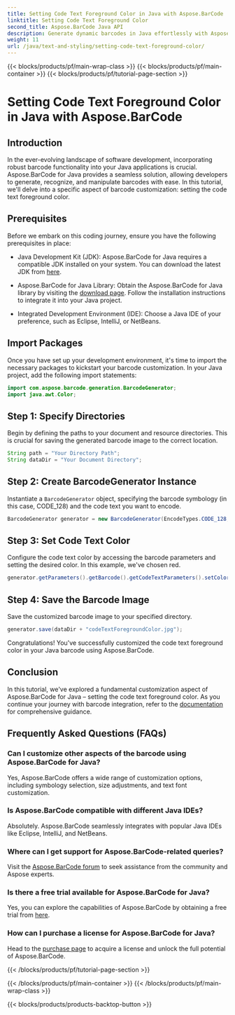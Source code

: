 ```yaml
---
title: Setting Code Text Foreground Color in Java with Aspose.BarCode
linktitle: Setting Code Text Foreground Color
second_title: Aspose.BarCode Java API
description: Generate dynamic barcodes in Java effortlessly with Aspose.BarCode. Customize code text foreground color with ease using our step-by-step guide.
weight: 11
url: /java/text-and-styling/setting-code-text-foreground-color/
---
```


{{< blocks/products/pf/main-wrap-class >}}
{{< blocks/products/pf/main-container >}}
{{< blocks/products/pf/tutorial-page-section >}}

# Setting Code Text Foreground Color in Java with Aspose.BarCode


## Introduction
In the ever-evolving landscape of software development, incorporating robust barcode functionality into your Java applications is crucial. Aspose.BarCode for Java provides a seamless solution, allowing developers to generate, recognize, and manipulate barcodes with ease. In this tutorial, we'll delve into a specific aspect of barcode customization: setting the code text foreground color.

## Prerequisites
Before we embark on this coding journey, ensure you have the following prerequisites in place:

- Java Development Kit (JDK): Aspose.BarCode for Java requires a compatible JDK installed on your system. You can download the latest JDK from [here](https://www.oracle.com/java/technologies/javase-downloads.html).

- Aspose.BarCode for Java Library: Obtain the Aspose.BarCode for Java library by visiting the [download page](https://releases.aspose.com/barcode/java/). Follow the installation instructions to integrate it into your Java project.

- Integrated Development Environment (IDE): Choose a Java IDE of your preference, such as Eclipse, IntelliJ, or NetBeans.

## Import Packages
Once you have set up your development environment, it's time to import the necessary packages to kickstart your barcode customization. In your Java project, add the following import statements:

```java
import com.aspose.barcode.generation.BarcodeGenerator;
import java.awt.Color;
```

## Step 1: Specify Directories
Begin by defining the paths to your document and resource directories. This is crucial for saving the generated barcode image to the correct location.

```java
String path = "Your Directory Path";
String dataDir = "Your Document Directory";
```

## Step 2: Create BarcodeGenerator Instance
Instantiate a `BarcodeGenerator` object, specifying the barcode symbology (in this case, CODE_128) and the code text you want to encode.

```java
BarcodeGenerator generator = new BarcodeGenerator(EncodeTypes.CODE_128, "12345678");
```

## Step 3: Set Code Text Color
Configure the code text color by accessing the barcode parameters and setting the desired color. In this example, we've chosen red.

```java
generator.getParameters().getBarcode().getCodeTextParameters().setColor(Color.RED);
```

## Step 4: Save the Barcode Image
Save the customized barcode image to your specified directory.

```java
generator.save(dataDir + "codeTextForegroundColor.jpg");
```

Congratulations! You've successfully customized the code text foreground color in your Java barcode using Aspose.BarCode.

## Conclusion
In this tutorial, we've explored a fundamental customization aspect of Aspose.BarCode for Java – setting the code text foreground color. As you continue your journey with barcode integration, refer to the [documentation](https://reference.aspose.com/barcode/java/) for comprehensive guidance.

## Frequently Asked Questions (FAQs)

### Can I customize other aspects of the barcode using Aspose.BarCode for Java?
Yes, Aspose.BarCode offers a wide range of customization options, including symbology selection, size adjustments, and text font customization.

### Is Aspose.BarCode compatible with different Java IDEs?
Absolutely. Aspose.BarCode seamlessly integrates with popular Java IDEs like Eclipse, IntelliJ, and NetBeans.

### Where can I get support for Aspose.BarCode-related queries?
Visit the [Aspose.BarCode forum](https://forum.aspose.com/c/barcode/13) to seek assistance from the community and Aspose experts.

### Is there a free trial available for Aspose.BarCode for Java?
Yes, you can explore the capabilities of Aspose.BarCode by obtaining a free trial from [here](https://releases.aspose.com/).

### How can I purchase a license for Aspose.BarCode for Java?
Head to the [purchase page](https://purchase.aspose.com/buy) to acquire a license and unlock the full potential of Aspose.BarCode.



{{< /blocks/products/pf/tutorial-page-section >}}

{{< /blocks/products/pf/main-container >}}
{{< /blocks/products/pf/main-wrap-class >}}

{{< blocks/products/products-backtop-button >}}
